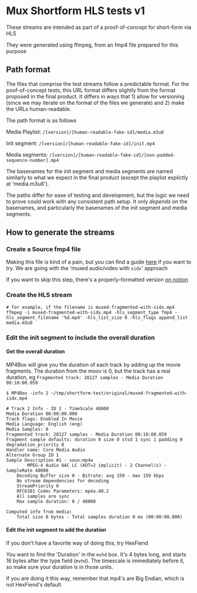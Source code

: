 # Mux Shortform HLS tests v1

These streams are intended as part of a proof-of-concept for short-form via HLS

They were generated using ffmpeg, from an fmp4 file prepared for this purpose

## Path format

The files that comprise the test streams follow a predictable format. For the poof-of-concept tests, this URL format differs slightly from the format proposed in the final product. It differs in ways that 1) allow for versioning (since we may iterate on the format of the files we generate) and 2) make the URLs human-readable.

The path format is as follows

Media Playlist:
`/[version]/[human-readable-fake-id]/media.m3u8`

Init segment:
`/[version]/[human-readable-fake-id]/init.mp4`

Media segments:
`/[version]/[human-readable-fake-id]/[non-padded-sequence-number].mp4`

The basenames for the init segment and media segments are named similarly to what we expect in the final product (except the playlist explictly at 'media.m3u8').

The paths differ for ease of testing and development, but the logic we need to prove could work with any consistent path setup. It only *depends* on the basenames, and particularly the basenames of the init segment and media segments.

## How to generate the streams

### Create a Source fmp4 file

Making this file is kind of a pain, but you can find a guide [here](https://www.notion.so/mux/Short-MP4-JIT-8e4297d1a7cd4a9d95f5874323c98184#0fc389e52e074fe0975c443f507549c2) if you want to try. We are going with the 'muxed audio/video with `sidx`' approach

If you want to skip this step, there's a properly-formatted version [on notion](https://www.notion.so/mux/muxed-av-with-sidx-mp4-1bb97a7f89d080e499e4fb2596477a9a?pvs=4)

### Create the HLS stream

```shell
# for example, if the filename is muxed-fragmented-with-sidx.mp4
ffmpeg -i muxed-fragmented-with-sidx.mp4 -hls_segment_type fmp4 -hls_segment_filename '%d.mp4' -hls_list_size 0 -hls_flags append_list media.m3u8
```

### Edit the init segment to include the overall duration

#### Get the overall duration

MP4Box will give you the duration of each track by adding up the movie fragments. The duration from the moov is 0, but the track has a real duration, eg `Fragmented track: 28127 samples - Media Duration 00:10:00.059`

```shell
$ MP4Box -info 2 ~/tmp/shortform-test/original/muxed-fragmented-with-sidx.mp4 

# Track 2 Info - ID 2 - TimeScale 48000
Media Duration 00:00:00.000 
Track flags: Enabled In Movie
Media Language: English (eng)
Media Samples: 0
Fragmented track: 28127 samples - Media Duration 00:10:00.059
Fragment sample defaults: duration 0 size 0 stsd 1 sync 1 padding 0 degradation_priority 0
Handler name: Core Media Audio
Alternate Group ID 1
Sample Description #1 - soun:mp4a
		MPEG-4 Audio AAC LC (AOT=2 implicit) - 2 Channel(s) - SampleRate 48000
	Decoding Buffer size 0 - Bitrate: avg 159 - max 159 kbps
	No stream dependencies for decoding
	StreamPriority 0
	RFC6381 Codec Parameters: mp4a.40.2
	All samples are sync
	Max sample duration: 0 / 48000

Computed info from media:
	Total size 0 bytes - Total samples duration 0 ms (00:00:00.000)

```

#### Edit the init segment to add the duration

If you don't have a favorite way of doing this, try HexFiend

You want to find the 'Duration' in the `mvhd` box. It's 4 bytes long, and starts 16 bytes after the type field (`mvhd`). The timescale is immediately before it, so make sure your duration is in those units.

If you are doing it this way, remember that mp4's are Big Endian, which is not HexFiend's default

